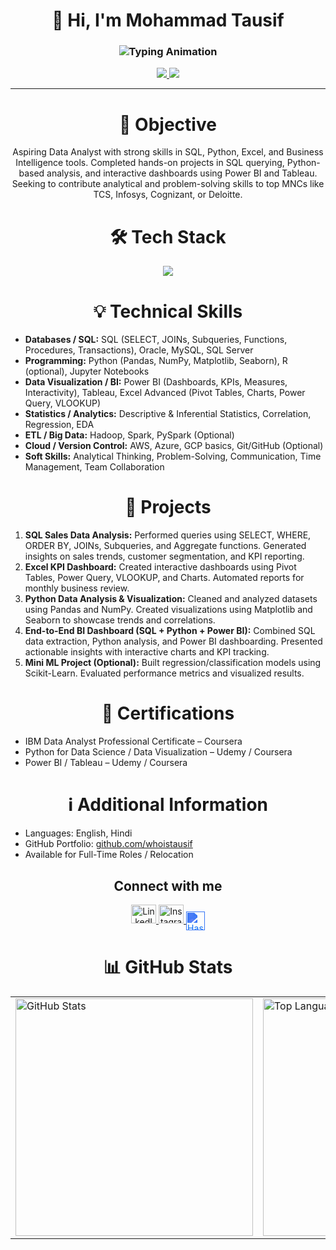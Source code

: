 <h1 align="center">👋 Hi, I'm Mohammad Tausif</h1>

<h3 align="center">
  <img src="https://readme-typing-svg.demolab.com?font=Fira+Code&weight=500&size=22&pause=1000&color=00C7FF&center=true&vCenter=true&width=500&lines=Data+Analyst;AI%2FML+Enthusiast" alt="Typing Animation" />
</h3>

<p align="center">
  <a href="https://www.linkedin.com/in/mohammadtausif07/">
    <img src="https://img.shields.io/badge/LinkedIn-0A66C2?style=for-the-badge&logo=linkedin&logoColor=white" />
  </a>
  <a href="https://github.com/whoistausif">
    <img src="https://img.shields.io/badge/GitHub-171515?style=for-the-badge&logo=github&logoColor=white" />
  </a>
</p>

---

<!-- Objective -->
<h1 align="center">🎯 Objective</h1>
<p align="center">
Aspiring Data Analyst with strong skills in SQL, Python, Excel, and Business Intelligence tools. Completed hands-on projects in SQL querying, Python-based analysis, and interactive dashboards using Power BI and Tableau. Seeking to contribute analytical and problem-solving skills to top MNCs like TCS, Infosys, Cognizant, or Deloitte.
</p>

<!-- Tech Stack -->
<h1 align="center">🛠 Tech Stack</h1>
<p align="center">
  <img src="https://skillicons.dev/icons?i=python,php,js,html,css,mysql,r,aws,azure,gcp,tensorflow,sklearn,git,github,vscode,figma" />
</p>

<!-- Technical Skills -->
<h1 align="center">💡 Technical Skills</h1>
<ul>
<li><b>Databases / SQL:</b> SQL (SELECT, JOINs, Subqueries, Functions, Procedures, Transactions), Oracle, MySQL, SQL Server</li>
<li><b>Programming:</b> Python (Pandas, NumPy, Matplotlib, Seaborn), R (optional), Jupyter Notebooks</li>
<li><b>Data Visualization / BI:</b> Power BI (Dashboards, KPIs, Measures, Interactivity), Tableau, Excel Advanced (Pivot Tables, Charts, Power Query, VLOOKUP)</li>
<li><b>Statistics / Analytics:</b> Descriptive & Inferential Statistics, Correlation, Regression, EDA</li>
<li><b>ETL / Big Data:</b> Hadoop, Spark, PySpark (Optional)</li>
<li><b>Cloud / Version Control:</b> AWS, Azure, GCP basics, Git/GitHub (Optional)</li>
<li><b>Soft Skills:</b> Analytical Thinking, Problem-Solving, Communication, Time Management, Team Collaboration</li>
</ul>

<!-- Projects -->
<h1 align="center">📁 Projects</h1>
<ol>
<li><b>SQL Sales Data Analysis:</b> Performed queries using SELECT, WHERE, ORDER BY, JOINs, Subqueries, and Aggregate functions. Generated insights on sales trends, customer segmentation, and KPI reporting.</li>
<li><b>Excel KPI Dashboard:</b> Created interactive dashboards using Pivot Tables, Power Query, VLOOKUP, and Charts. Automated reports for monthly business review.</li>
<li><b>Python Data Analysis & Visualization:</b> Cleaned and analyzed datasets using Pandas and NumPy. Created visualizations using Matplotlib and Seaborn to showcase trends and correlations.</li>
<li><b>End-to-End BI Dashboard (SQL + Python + Power BI):</b> Combined SQL data extraction, Python analysis, and Power BI dashboarding. Presented actionable insights with interactive charts and KPI tracking.</li>
<li><b>Mini ML Project (Optional):</b> Built regression/classification models using Scikit-Learn. Evaluated performance metrics and visualized results.</li>
</ol>

<!-- Certifications -->
<h1 align="center">🏅 Certifications</h1>
<ul>
<li>IBM Data Analyst Professional Certificate – Coursera</li>
<li>Python for Data Science / Data Visualization – Udemy / Coursera</li>
<li>Power BI / Tableau – Udemy / Coursera</li>
</ul>

<!-- Additional Information -->
<h1 align="center">ℹ️ Additional Information</h1>
<ul>
<li>Languages: English, Hindi</li>
<li>GitHub Portfolio: <a href="https://github.com/whoistausif">github.com/whoistausif</a></li>
<li>Available for Full-Time Roles / Relocation</li>
</ul>

<!-- Connect -->
<h2 align="center">Connect with me</h2>
<p align="center">
<a href="https://linkedin.com/in/mohammadtausif07" target="_blank">
<img src="https://raw.githubusercontent.com/rahuldkjain/github-profile-readme-generator/master/src/images/icons/Social/linked-in-alt.svg" alt="LinkedIn" height="30" width="40" />
</a>
<a href="https://instagram.com/whyyy.tauxif" target="_blank">
<img src="https://raw.githubusercontent.com/rahuldkjain/github-profile-readme-generator/master/src/images/icons/Social/instagram.svg" alt="Instagram" height="30" width="40" />
</a>
<a href="https://hashnode.com/@whoistausif127" target="_blank">
  <img align="center" src="https://cdn.jsdelivr.net/gh/simple-icons/simple-icons/icons/hashnode.svg" alt="Hashnode" height="30" width="30" style="filter: invert(36%) sepia(91%) saturate(4789%) hue-rotate(207deg) brightness(96%) contrast(101%);"/>
</a>


</p>

<!-- GitHub Stats -->
<h1 align="center">📊 GitHub Stats</h1>

<table align="center">
<tr>
<td>
<img src="https://github-readme-stats.vercel.app/api?username=whoistausif&show_icons=true&theme=radical&hide_border=true" alt="GitHub Stats" width="380"/>
</td>
<td>
<img src="https://github-readme-stats.vercel.app/api/top-langs/?username=whoistausif&layout=compact&theme=radical&hide_border=true" alt="Top Languages" width="380"/>
</td>
<td>
<img src="https://github-readme-streak-stats.herokuapp.com/?user=whoistausif&theme=radical&hide_border=true" alt="GitHub Streak" width="380"/>
</td>
</tr>
</table>

